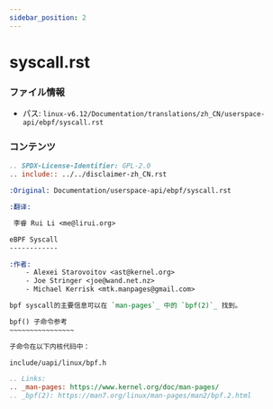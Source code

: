 ```yaml
---
sidebar_position: 2
---
```

# syscall.rst

### ファイル情報

- パス: `linux-v6.12/Documentation/translations/zh_CN/userspace-api/ebpf/syscall.rst`

### コンテンツ

```rst
.. SPDX-License-Identifier: GPL-2.0
.. include:: ../../disclaimer-zh_CN.rst

:Original: Documentation/userspace-api/ebpf/syscall.rst

:翻译:

 李睿 Rui Li <me@lirui.org>

eBPF Syscall
------------

:作者:
    - Alexei Starovoitov <ast@kernel.org>
    - Joe Stringer <joe@wand.net.nz>
    - Michael Kerrisk <mtk.manpages@gmail.com>

bpf syscall的主要信息可以在 `man-pages`_ 中的 `bpf(2)`_ 找到。

bpf() 子命令参考
~~~~~~~~~~~~~~~~

子命令在以下内核代码中：

include/uapi/linux/bpf.h

.. Links:
.. _man-pages: https://www.kernel.org/doc/man-pages/
.. _bpf(2): https://man7.org/linux/man-pages/man2/bpf.2.html

```

